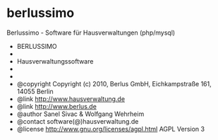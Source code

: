 # berlussimo
Berlussimo - Software für Hausverwaltungen (php/mysql)


 * BERLUSSIMO
 *
 * Hausverwaltungssoftware
 *
 *
 * @copyright    Copyright (c) 2010, Berlus GmbH, Eichkampstraße 161, 14055 Berlin
 * @link         http://www.hausverwaltung.de
 * @link         http://www.berlus.de
 * @author       Sanel Sivac & Wolfgang Wehrheim
 * @contact		software(@)hausverwaltung.de
 * @license     http://www.gnu.org/licenses/agpl.html AGPL Version 3
